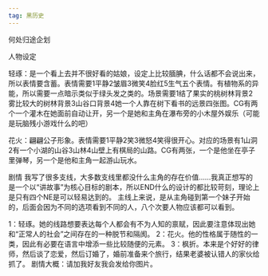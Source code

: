 ```yaml
---
tag: 黑历史
---
```


何处归途企划

人物设定

轻琢：是一个看上去并不很好看的姑娘，设定上比较腼腆，什么话都不会说出来，所以表情要含蓄。表情需要1平静2皱眉3微笑4脸红5生气五个表情。有植物系的异能，所以需要一点暗示类似于绿头发之类的。场景需要1结了果实的桃树林背景2雾比较大的树林背景3山谷口背景4她一个人靠在树下看书的远景四张图。CG有两个一个灌木在她面前自动让开，另一个是她和主角在瀑布旁的小木屋外娱乐（可能是玩脑残小游戏什么的吧）

花火：翩翩公子形象。表情需要1平静2笑3微怒4笑得很开心。对应的场景有1山洞2有一个小湖的山谷3山林4山壁上有棋局的山路。CG有两张，一个是他坐在亭子里弹琴，另一个是他和主角一起游山玩水。



剧情
我写了很多支线，大多数支线里都没什么主角的存在价值……我真正想写的是一个以“讲故事”为核心目标的剧本，所以END什么的设计的都比较苛刻，理论上是只有四个NE是可以轻易达到的。
主线上来说，是从主角碰到第一个妹子开始的，后面会因为不同的选项看到不同的人，八个次要人物应该都可以看到。

1：轻琢。她的线路想要表达每个人都会有不为人知的禀赋，因此要注意体现出她和“正常人的社会”之间存在的一种脱节和隔阂。
2：花火。他的性格属于随性的一类，因此有必要在语言中增添一些比较随便的元素。
3：枫折。本来是个好好的律师，然后谈了恋爱，然后订婚了，婚前准备来个旅行，结果老婆被认错人的家伙给抓了。
剧情大概：请加我好友我会发给你图片。
